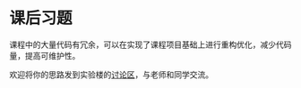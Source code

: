 # 课后习题

课程中的大量代码有冗余，可以在实现了课程项目基础上进行重构优化，减少代码量，提高可维护性。

欢迎将你的思路发到实验楼的[讨论区](https://www.shiyanlou.com/questions)，与老师和同学交流。